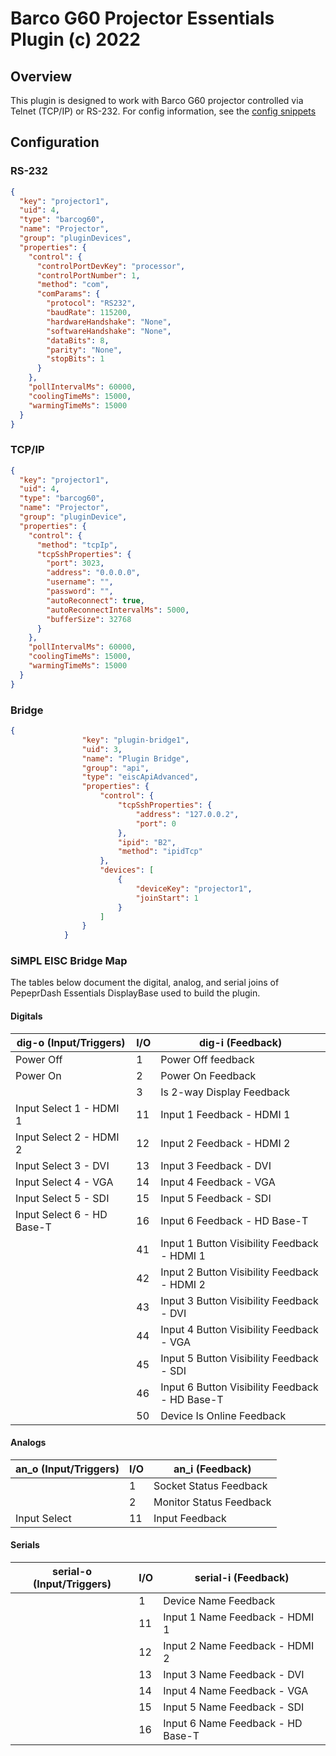 # Barco G60 Projector Essentials Plugin (c) 2022

## Overview

This plugin is designed to work with Barco G60 projector controlled via Telnet (TCP/IP) or RS-232. For config information, see the [config snippets](##Configuration)

## Configuration

### RS-232

```json
{
  "key": "projector1",
  "uid": 4,
  "type": "barcog60",
  "name": "Projector",
  "group": "pluginDevices",
  "properties": {
    "control": {
      "controlPortDevKey": "processor",
      "controlPortNumber": 1,
      "method": "com",
      "comParams": {
        "protocol": "RS232",
        "baudRate": 115200,
        "hardwareHandshake": "None",
        "softwareHandshake": "None",
        "dataBits": 8,
        "parity": "None",
        "stopBits": 1
      }
    },
    "pollIntervalMs": 60000,
    "coolingTimeMs": 15000,
    "warmingTimeMs": 15000
  }
}
```

### TCP/IP

```json
{
  "key": "projector1",
  "uid": 4,
  "type": "barcog60",
  "name": "Projector",
  "group": "pluginDevice",
  "properties": {
    "control": {
      "method": "tcpIp",
      "tcpSshProperties": {
        "port": 3023,
        "address": "0.0.0.0",
        "username": "",
        "password": "",
        "autoReconnect": true,
        "autoReconnectIntervalMs": 5000,
        "bufferSize": 32768
      }
    },
    "pollIntervalMs": 60000,
    "coolingTimeMs": 15000,
    "warmingTimeMs": 15000
  }
}
```

### Bridge
```json
{
                "key": "plugin-bridge1",
                "uid": 3,
                "name": "Plugin Bridge",
                "group": "api",
                "type": "eiscApiAdvanced",
                "properties": {
                    "control": {
                        "tcpSshProperties": {
                            "address": "127.0.0.2",
                            "port": 0
                        },
                        "ipid": "B2",
                        "method": "ipidTcp"
                    },
                    "devices": [
                        {
                            "deviceKey": "projector1",
                            "joinStart": 1
                        }
                    ]
                }
            }
```


### SiMPL EISC Bridge Map

The tables below document the digital, analog, and serial joins of PepeprDash Essentials DisplayBase used to build the plugin.

#### Digitals
| dig-o (Input/Triggers)     | I/O | dig-i (Feedback)                               |
| -------------------------- | --- | ---------------------------------------------- |
| Power Off                  | 1   | Power Off feedback                             |
| Power On                   | 2   | Power On Feedback                              |
|                            | 3   | Is 2-way Display Feedback                      |
| Input Select 1 - HDMI 1    | 11  | Input 1 Feedback - HDMI 1                      |
| Input Select 2 - HDMI 2    | 12  | Input 2 Feedback - HDMI 2                      |
| Input Select 3 - DVI       | 13  | Input 3 Feedback - DVI                         |
| Input Select 4 - VGA       | 14  | Input 4 Feedback - VGA                         |
| Input Select 5 - SDI       | 15  | Input 5 Feedback - SDI                         |
| Input Select 6 - HD Base-T | 16  | Input 6 Feedback - HD Base-T                   |
|                            | 41  | Input 1 Button Visibility Feedback - HDMI 1    |
|                            | 42  | Input 2 Button Visibility Feedback - HDMI 2    |
|                            | 43  | Input 3 Button Visibility Feedback - DVI       |
|                            | 44  | Input 4 Button Visibility Feedback - VGA       |
|                            | 45  | Input 5 Button Visibility Feedback - SDI       |
|                            | 46  | Input 6 Button Visibility Feedback - HD Base-T |
|                            | 50  | Device Is Online Feedback                      |

#### Analogs
| an_o (Input/Triggers) | I/O | an_i (Feedback)         |
| --------------------- | --- | ----------------------- |
|                       | 1   | Socket Status Feedback  |
|                       | 2   | Monitor Status Feedback |
| Input Select          | 11  | Input Feedback          |


#### Serials
| serial-o (Input/Triggers) | I/O | serial-i (Feedback)               |
| ------------------------- | --- | --------------------------------- |
|                           | 1   | Device Name Feedback              |
|                           | 11  | Input 1 Name Feedback - HDMI 1    |
|                           | 12  | Input 2 Name Feedback - HDMI 2    |
|                           | 13  | Input 3 Name Feedback - DVI       |
|                           | 14  | Input 4 Name Feedback - VGA       |
|                           | 15  | Input 5 Name Feedback - SDI       |
|                           | 16  | Input 6 Name Feedback - HD Base-T |
